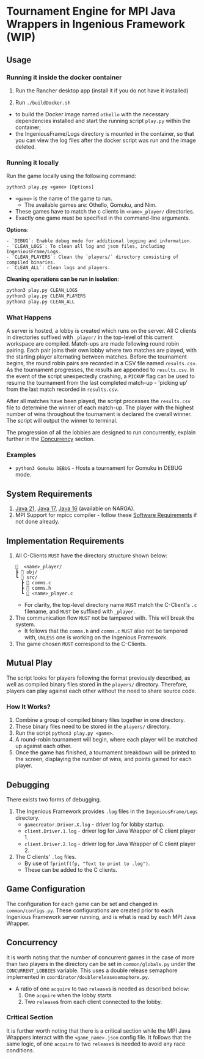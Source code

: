 # Tournament Engine for MPI Java Wrappers in Ingenious Framework (WIP)

## Usage

### Running it inside the docker container

1. Run the Rancher desktop app (install it if you do not have it installed)

2. Run `./buildDocker.sh`
- to build the Docker image named `othello` with the necessary dependencies installed
and start the running script `play.py` within the container;
- the IngeniousFrame/Logs directory is mounted in the container,
so that you can view the log files after the docker script was run and the image deleted.

### Running it locally

Run the game locally using the following command:

`python3 play.py <game> [Options]`

- `<game>` is the name of the game to run.
    - The available games are: Othello, Gomuku, and Nim.
- These games have to match the c clients in `<name>_player/` directories.
- Exactly one game must be specified in the command-line arguments.

**Options**:

    - `DEBUG`: Enable debug mode for additional logging and information.
    - `CLEAN_LOGS`: To clean all log and json files, including IngeniousFrame/Logs.
    - `CLEAN_PLAYERS`: Clean the `players/` directory consisting of compiled binaries.
    - `CLEAN_ALL`: Clean logs and players.

**Cleaning operations can be run in isolation**:

```python
python3 play.py CLEAN_LOGS
python3 play.py CLEAN_PLAYERS
python3 play.py CLEAN_ALL
```


### What Happens
A server is hosted, a lobby is created which runs on the server.
All C clients in directories suffixed with `_player/` in the top-level of this current workspace are compiled.
Match-ups are made following round robin pairing.
Each pair joins their own lobby where two matches are played, with the starting player alternating between matches.
Before the tournament begins, the round robin pairs are recorded in a CSV file named `results.csv`.
As the tournament progresses, the results are appended to `results.csv`.
In the event of the script unexpectedly crashing, a `PICKUP` flag can be used to resume the tournament from the last completed match-up - 'picking up' from the last match recorded in `results.csv`.

After all matches have been played, the script processes the `results.csv` file to determine the winner of each match-up.
The player with the highest number of wins throughout the tournament is declared the overall winner.
The script will output the winner to terminal.

The progression of all the lobbies are designed to run concurrently, explain further in the [Concurrency](#Concurrency) section.

### Examples
- `python3 Gomuku DEBUG` - Hosts a tournament for Gomuku in DEBUG mode.

## System Requirements
1. [Java 21](https://www.oracle.com/za/java/technologies/downloads/#java21), [Java 17](https://www.oracle.com/java/technologies/javase/jdk17-archive-downloads.html), [Java 16](https://www.oracle.com/java/technologies/javase/jdk16-archive-downloads.html) (available on NARGA).
2. MPI Support for mpicc compiler - follow these [Software Requirements](https://www.cs.sun.ac.za/courses/cs314/faq/software_req_faq.html) if not done already.

## Implementation Requirements
1. All C-Clients `MUST` have the directory structure shown below:
    ```
    📜  <name>_player/
    ┣ 📂 obj/
    ┗ 📂 src/
      ┣ 📜 comms.c
      ┣ 📜 comms.h
      ┗ 📜 <name>_player.c
    ```
    - For clarity, the top-level directory name `MUST` match the C-Client's `.c` filename, and `MUST` be suffixed with `_player`.
2. The communication flow `MUST` not be tampered with. This will break the system.
    - It follows that the `comms.h` and `comms.c` `MUST` also not be tampered with, `UNLESS` one is working on the Ingenious Framework.
3. The game chosen `MUST` correspond to the C-Clients.

## Mutual Play
The script looks for players following the format previously described, as well as compiled binary files stored in the `players/` directory. Therefore, players can play against each other without the need to share source code.
### How It Works?
1. Combine a group of compiled binary files together in one directory.
2. These binary files need to be stored in the `players/` directory.
3. Run the script `python3 play.py <game>`.
4. A round-robin tournament will begin, where each player will be matched up against each other.
5. Once the game has finished, a tournament breakdown will be printed to the screen, displaying the number of wins, and points gained for each player.

## Debugging
There exists two forms of debugging.
1. The Ingenious Framework provides `.log` files in the `IngeniousFrame/Logs` directory.
    - `gamecreator.Driver.X.log` - driver log for lobby startup.
    - `client.Driver.1.log` - driver log for Java Wrapper of C client player 1.
    - `client.Driver.2.log` - driver log for Java Wrapper of C client player 2.
2. The C clients' `.log` files.
    - By use of `fprintf(fp, "Text to print to .log")`.
    - These can be added to the C clients.

## Game Configuration
The configuration for each game can be set and changed in `common/configs.py`. These configurations are created prior to each Ingenious Framework server running, and is what is read by each MPI Java Wrapper.

## <a name="Concurrency"></a>Concurrency
It is worth noting that the number of concurrent games in the case of more than two players in the directory can be set in `common/globals.py` under the `CONCURRENT_LOBBIES` variable. This uses a double release semaphore implemented in `coordinator/doublereleasesemaphore.py`.
- A ratio of one `acquire` to two `release`s is needed as described below:
    1. One `acquire` when the lobby starts
    2. Two `release`s from each client connected to the lobby.
### Critical Section
It is further worth noting that there is a critical section while the MPI Java Wrappers interact with the `<game_name>.json` config file. It follows that the same logic, of one `acquire` to two `release`s is needed to avoid any race conditions.

